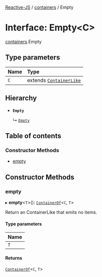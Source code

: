 [Reactive-JS](../README.md) / [containers](../modules/containers.md) / Empty

# Interface: Empty<C\>

[containers](../modules/containers.md).Empty

## Type parameters

| Name | Type |
| :------ | :------ |
| `C` | extends [`ContainerLike`](containers.ContainerLike.md) |

## Hierarchy

- **`Empty`**

  ↳ [`Empty`](rx.Empty.md)

## Table of contents

### Constructor Methods

- [empty](containers.Empty.md#empty)

## Constructor Methods

### empty

▸ **empty**<`T`\>(): [`ContainerOf`](../modules/containers.md#containerof)<`C`, `T`\>

Return an ContainerLike that emits no items.

#### Type parameters

| Name |
| :------ |
| `T` |

#### Returns

[`ContainerOf`](../modules/containers.md#containerof)<`C`, `T`\>
